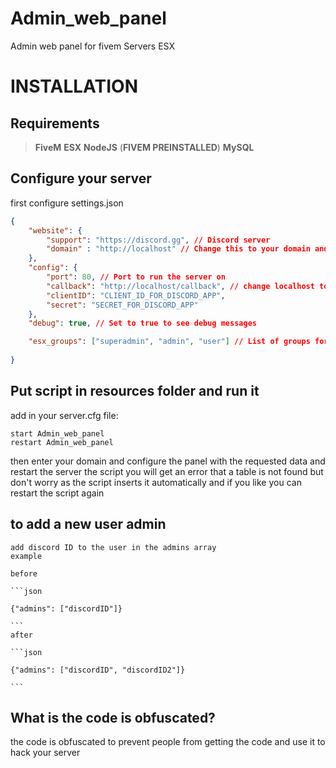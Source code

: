 # Admin_web_panel
 Admin web panel for fivem Servers ESX


# INSTALLATION

## Requirements
> **FiveM**
> **ESX**
> **NodeJS** (**FIVEM PREINSTALLED**)
> **MySQL**

## Configure your server

first configure settings.json

```json
{
    "website": {
        "support": "https://discord.gg", // Discord server
        "domain" : "http://localhost" // Change this to your domain and add port if needed
    },
    "config": {
        "port": 80, // Port to run the server on
        "callback": "http://localhost/callback", // change localhost to your domain and add port if needed and set callback in discord developer portal
        "clientID": "CLIENT_ID_FOR_DISCORD_APP",
        "secret": "SECRET_FOR_DISCORD_APP"
    },
    "debug": true, // Set to true to see debug messages

    "esx_groups": ["superadmin", "admin", "user"] // List of groups for esx
    
}

```


## Put script in resources folder and run it 

add in your server.cfg file:
```
start Admin_web_panel
restart Admin_web_panel

```	

then enter your domain and configure the panel with the requested data and restart the server the script
you will get an error that a table is not found but don't worry as the script inserts it automatically
and if you like you can restart the script again

## to add a new user admin
    
    add discord ID to the user in the admins array 
    example

    before

    ```json

    {"admins": ["discordID"]}
    
    ```
    after

    ```json

    {"admins": ["discordID", "discordID2"]}
    
    ```

## What is the code is obfuscated?

the code is obfuscated to prevent people from getting the code and use it to hack your server